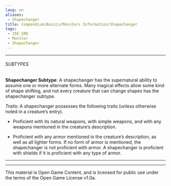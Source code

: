 ```yaml
---
lang: en
aliases:
 - Shapechanger
title: Compendium/Basics/Monsters Information/Shapechanger
tags: 
 - 35E_SRD
 - Monster
 - Shapechanger
---
```






---



###### SUBTYPES





**Shapechanger Subtype**: A shapechanger has the supernatural ability to assume one or more alternate forms. Many magical effects allow some kind of shape shifting, and not every creature that can change shapes has the shapechanger subtype.



_Traits_: A shapechanger possesses the following traits (unless otherwise noted in a creature’s entry).



- Proficient with its natural weapons, with simple weapons, and with any weapons mentioned in the creature’s description.

    

- Proficient with any armor mentioned in the creature’s description, as well as all lighter forms. If no form of armor is mentioned, the shapechanger is not proficient with armor. A shapechanger is proficient with shields if it is proficient with any type of armor.

    







---



---



This material is Open Game Content, and is licensed for public use under the terms of the Open Game License v1.0a.

